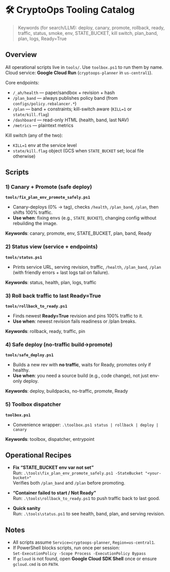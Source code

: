 ﻿# 🛠 CryptoOps Tooling Catalog

> Keywords (for search/LLM): deploy, canary, promote, rollback, ready, traffic, status, smoke, env, STATE_BUCKET, kill switch, plan_band, plan, logs, Ready=True

## Overview

All operational scripts live in `tools/`. Use `toolbox.ps1` to run them by name.
Cloud service: **Google Cloud Run** (`cryptoops-planner` in `us-central1`).

Core endpoints:
- `/_ah/health`  — paper/sandbox + revision + hash
- `/plan_band`   — always publishes policy band (from `configs/policy.rebalancer.*`)
- `/plan`        — band + constraints; kill-switch aware (`KILL=1` or `state/kill.flag`)
- `/dashboard`   — read-only HTML (health, band, last NAV)
- `/metrics`     — plaintext metrics

Kill switch (any of the two):
- `KILL=1` env at the service level
- `state/kill.flag` object (GCS when `STATE_BUCKET` set; local file otherwise)

## Scripts

### 1) Canary + Promote (safe deploy)
**`tools/fix_plan_env_promote_safely.ps1`**  
- Canary-deploys (0% -> tag), checks `/health`, `/plan_band`, `/plan`, then shifts 100% traffic.  
- **Use when**: fixing envs (e.g., `STATE_BUCKET`), changing config without rebuilding the image.

**Keywords**: canary, promote, env, STATE_BUCKET, plan, band, Ready

### 2) Status view (service + endpoints)
**`tools/status.ps1`**  
- Prints service URL, serving revision, traffic, `/health`, `/plan_band`, `/plan` (with friendly errors + last logs tail on failure).

**Keywords**: status, health, plan, logs, traffic

### 3) Roll back traffic to last Ready=True
**`tools/rollback_to_ready.ps1`**  
- Finds newest **Ready=True** revision and pins 100% traffic to it.  
- **Use when**: newest revision fails readiness or /plan breaks.

**Keywords**: rollback, ready, traffic, pin

### 4) Safe deploy (no-traffic build->promote)
**`tools/safe_deploy.ps1`**  
- Builds a new rev with **no traffic**, waits for Ready, promotes only if healthy.  
- **Use when**: you need a source build (e.g., code change), not just env-only deploy.

**Keywords**: deploy, buildpacks, no-traffic, promote, Ready

### 5) Toolbox dispatcher
**`toolbox.ps1`**  
- Convenience wrapper: `.\toolbox.ps1 status | rollback | deploy | canary`

**Keywords**: toolbox, dispatcher, entrypoint

## Operational Recipes

- **Fix “STATE_BUCKET env var not set”**  
  Run: `.\tools\fix_plan_env_promote_safely.ps1 -StateBucket "<your-bucket>"`  
  Verifies both `/plan_band` and `/plan` before promoting.

- **“Container failed to start / Not Ready”**  
  Run: `.\tools\rollback_to_ready.ps1` to push traffic back to last good.

- **Quick sanity**  
  Run: `.\tools\status.ps1` to see health, band, plan, and serving revision.

## Notes

- All scripts assume `Service=cryptoops-planner`, `Region=us-central1`.  
- If PowerShell blocks scripts, run once per session:  
  `Set-ExecutionPolicy -Scope Process -ExecutionPolicy Bypass`  
- If `gcloud` is not found, open **Google Cloud SDK Shell** once or ensure `gcloud.cmd` is on `PATH`.

